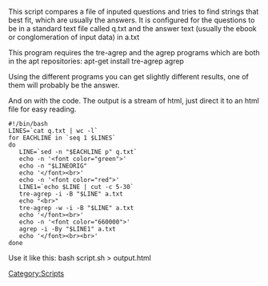 This script compares a file of inputed questions and tries to find
strings that best fit, which are usually the answers. It is configured
for the questions to be in a standard text file called q.txt and the
answer text (usually the ebook or conglomeration of input data) in a.txt

This program requires the tre-agrep and the agrep programs which are
both in the apt repositories: apt-get install tre-agrep agrep

Using the different programs you can get slightly different results, one
of them will probably be the answer.

And on with the code. The output is a stream of html, just direct it to
an html file for easy reading.

    #!/bin/bash
    LINES=`cat q.txt | wc -l`
    for EACHLINE in `seq 1 $LINES`
    do
       LINE=`sed -n "$EACHLINE p" q.txt`
       echo -n '<font color="green">' 
       echo -n "$LINEORIG"
       echo '</font><br>'
       echo -n '<font color="red">'
       LINE1=`echo $LINE | cut -c 5-30`
       tre-agrep -i -B "$LINE" a.txt
       echo "<br>" 
       tre-agrep -w -i -B "$LINE" a.txt
       echo '</font><br>'
       echo -n '<font color="660000">'
       agrep -i -By "$LINE1" a.txt
       echo '</font><br><br>'
    done

Use it like this: bash script.sh \> output.html

<Category:Scripts>
